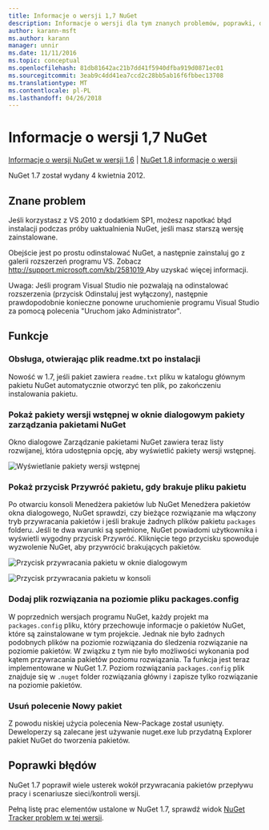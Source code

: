 ```yaml
---
title: Informacje o wersji 1,7 NuGet
description: Informacje o wersji dla tym znanych problemów, poprawki, dodatkowe funkcje i dcr 1.7 NuGet.
author: karann-msft
ms.author: karann
manager: unnir
ms.date: 11/11/2016
ms.topic: conceptual
ms.openlocfilehash: 81db81642ac21b7dd41f5940dfba919d0871ec01
ms.sourcegitcommit: 3eab9c4dd41ea7ccd2c28bb5ab16f6fbbec13708
ms.translationtype: MT
ms.contentlocale: pl-PL
ms.lasthandoff: 04/26/2018
---
```

# <a name="nuget-17-release-notes"></a>Informacje o wersji 1,7 NuGet

[Informacje o wersji NuGet w wersji 1.6](../release-notes/nuget-1.6.md) | [NuGet 1.8 informacje o wersji](../release-notes/nuget-1.8.md)

NuGet 1.7 został wydany 4 kwietnia 2012.

## <a name="known-installation-issue"></a>Znane problem
Jeśli korzystasz z VS 2010 z dodatkiem SP1, możesz napotkać błąd instalacji podczas próby uaktualnienia NuGet, jeśli masz starszą wersję zainstalowane.

Obejście jest po prostu odinstalować NuGet, a następnie zainstaluj go z galerii rozszerzeń programu VS.  Zobacz [ http://support.microsoft.com/kb/2581019 ](http://support.microsoft.com/kb/2581019) Aby uzyskać więcej informacji.

Uwaga: Jeśli program Visual Studio nie pozwalają na odinstalować rozszerzenia (przycisk Odinstaluj jest wyłączony), następnie prawdopodobnie konieczne ponowne uruchomienie programu Visual Studio za pomocą polecenia "Uruchom jako Administrator".

## <a name="features"></a>Funkcje

### <a name="support-opening-readmetxt-file-after-installation"></a>Obsługa, otwierając plik readme.txt po instalacji
Nowość w 1.7, jeśli pakiet zawiera `readme.txt` pliku w katalogu głównym pakietu NuGet automatycznie otworzyć ten plik, po zakończeniu instalowania pakietu.

### <a name="show-prerelease-packages-in-the-manage-nuget-packages-dialog"></a>Pokaż pakiety wersji wstępnej w oknie dialogowym pakiety zarządzania pakietami NuGet
Okno dialogowe Zarządzanie pakietami NuGet zawiera teraz listy rozwijanej, która udostępnia opcję, aby wyświetlić pakiety wersji wstępnej.

![Wyświetlanie pakiety wersji wstępnej](./media/prerelease-dropdown.png)

### <a name="show-package-restore-button-when-package-files-are-missing"></a>Pokaż przycisk Przywróć pakietu, gdy brakuje pliku pakietu
Po otwarciu konsoli Menedżera pakietów lub NuGet Menedżera pakietów okna dialogowego, NuGet sprawdzi, czy bieżące rozwiązanie ma włączony tryb przywracania pakietów i jeśli brakuje żadnych plików pakietu `packages` folderu. Jeśli te dwa warunki są spełnione, NuGet powiadomi użytkownika i wyświetli wygodny przycisk Przywróć. Kliknięcie tego przycisku spowoduje wyzwolenie NuGet, aby przywrócić brakujących pakietów.

![Przycisk przywracania pakietu w oknie dialogowym](./media/packagerestore-dialog.png)

![Przycisk przywracania pakietu w konsoli](./media/packagerestore-console.png)

### <a name="add-solution-level-packagesconfig-file"></a>Dodaj plik rozwiązania na poziomie pliku packages.config
W poprzednich wersjach programu NuGet, każdy projekt ma `packages.config` pliku, który przechowuje informacje o pakietów NuGet, które są zainstalowane w tym projekcie. Jednak nie było żadnych podobnych plików na poziomie rozwiązania do śledzenia rozwiązanie na poziomie pakietów. W związku z tym nie było możliwości wykonania pod kątem przywracania pakietów poziomu rozwiązania.
Ta funkcja jest teraz implementowane w NuGet 1.7. Poziom rozwiązania `packages.config` plik znajduje się w `.nuget` folder rozwiązania główny i zapisze tylko rozwiązanie na poziomie pakietów.

### <a name="remove-new-package-command"></a>Usuń polecenie Nowy pakiet
Z powodu niskiej użycia polecenia New-Package został usunięty. Deweloperzy są zalecane jest używanie nuget.exe lub przydatną Explorer pakiet NuGet do tworzenia pakietów.

## <a name="bug-fixes"></a>Poprawki błędów
NuGet 1.7 poprawił wiele usterek wokół przywracania pakietów przepływu pracy i scenariusze sieci/kontroli wersji.

Pełną listę prac elementów ustalone w NuGet 1.7, sprawdź widok [NuGet Tracker problem w tej wersji](http://nuget.codeplex.com/workitem/list/advanced?keyword=&status=Closed&type=All&priority=All&release=NuGet%201.7&assignedTo=All&component=All&sortField=Votes&sortDirection=Descending&page=0).

